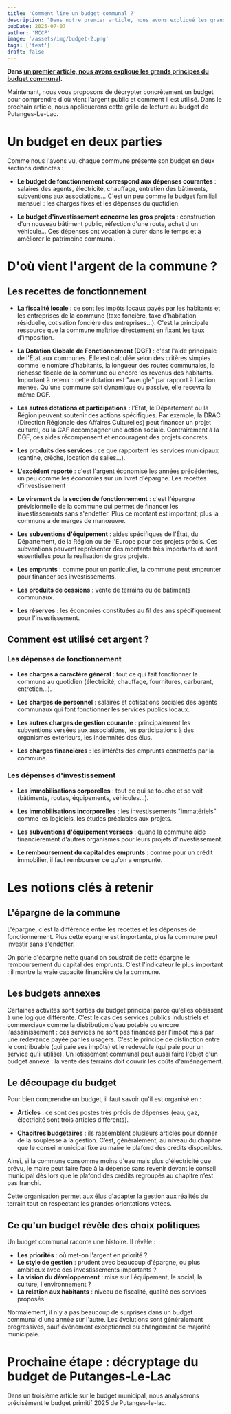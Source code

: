 ```yaml
---
title: 'Comment lire un budget communal ?'
description: "Dans notre premier article, nous avons expliqué les grands principes du budget communal. Maintenant, apprenons ensemble à décrypter concrètement un budget pour comprendre d'où vient l'argent public et comment il est utilisé. Dans le prochain article, nous appliquerons cette grille de lecture au budget de Putanges-Le-Lac."
pubDate: 2025-07-07
author: 'MCCP'
image: '/assets/img/budget-2.png'
tags: ['test']
draft: false
---
```


**Dans [un premier article, nous avons expliqué les grands principes du budget communal](https://www.mccputanges.fr/blog/questce-quun-budget-municipal-).**

Maintenant, nous vous proposons de décrypter concrètement un budget pour comprendre d'où vient l'argent public et comment il est utilisé. Dans le prochain article, nous appliquerons cette grille de lecture au budget de Putanges-Le-Lac.

# Un budget en deux parties

Comme nous l'avons vu, chaque commune présente son budget en deux sections distinctes :

- **Le budget de fonctionnement correspond aux dépenses courantes** : salaires des agents, électricité, chauffage, entretien des bâtiments, subventions aux associations... C'est un peu comme le budget familial mensuel : les charges fixes et les dépenses du quotidien.

- **Le budget d'investissement concerne les gros projets** : construction d'un nouveau bâtiment public, réfection d'une route, achat d'un véhicule... Ces dépenses ont vocation à durer dans le temps et à améliorer le patrimoine communal.

# D'où vient l'argent de la commune ?

## Les recettes de fonctionnement

- **La fiscalité locale** : ce sont les impôts locaux payés par les habitants et les entreprises de la commune (taxe foncière, taxe d'habitation résiduelle, cotisation foncière des entreprises...). C'est la principale ressource que la commune maîtrise directement en fixant les taux d'imposition.

- **La Dotation Globale de Fonctionnement (DGF)** : c'est l'aide principale de l'État aux communes. Elle est calculée selon des critères simples comme le nombre d'habitants, la longueur des routes communales, la richesse fiscale de la commune ou encore les revenus des habitants. Important à retenir : cette dotation est "aveugle" par rapport à l'action menée. Qu'une commune soit dynamique ou passive, elle recevra la même DGF.

- **Les autres dotations et participations** : l'État, le Département ou la Région peuvent soutenir des actions spécifiques. Par exemple, la DRAC (Direction Régionale des Affaires Culturelles) peut financer un projet culturel, ou la CAF accompagner une action sociale. Contrairement à la DGF, ces aides récompensent et encouragent des projets concrets.

- **Les produits des services** : ce que rapportent les services municipaux (cantine, crèche, location de salles...).

- **L'excédent reporté** : c'est l'argent économisé les années précédentes, un peu comme les économies sur un livret d'épargne.
  Les recettes d'investissement

- **Le virement de la section de fonctionnement** : c'est l'épargne prévisionnelle de la commune qui permet de financer les investissements sans s'endetter. Plus ce montant est important, plus la commune a de marges de manœuvre.

- **Les subventions d'équipement** : aides spécifiques de l'État, du Département, de la Région ou de l'Europe pour des projets précis. Ces subventions peuvent représenter des montants très importants et sont essentielles pour la réalisation de gros projets.

- **Les emprunts** : comme pour un particulier, la commune peut emprunter pour financer ses investissements.

- **Les produits de cessions** : vente de terrains ou de bâtiments communaux.

- **Les réserves** : les économies constituées au fil des ans spécifiquement pour l'investissement.

## Comment est utilisé cet argent ?

### Les dépenses de fonctionnement

- **Les charges à caractère général** : tout ce qui fait fonctionner la commune au quotidien (électricité, chauffage, fournitures, carburant, entretien...).

- **Les charges de personnel** : salaires et cotisations sociales des agents communaux qui font fonctionner les services publics locaux.

- **Les autres charges de gestion courante** : principalement les subventions versées aux associations, les participations à des organismes extérieurs, les indemnités des élus.

- **Les charges financières** : les intérêts des emprunts contractés par la commune.

### Les dépenses d'investissement

- **Les immobilisations corporelles** : tout ce qui se touche et se voit (bâtiments, routes, équipements, véhicules...).

- **Les immobilisations incorporelles** : les investissements "immatériels" comme les logiciels, les études préalables aux projets.

- **Les subventions d'équipement versées** : quand la commune aide financièrement d'autres organismes pour leurs projets d'investissement.

- **Le remboursement du capital des emprunts** : comme pour un crédit immobilier, il faut rembourser ce qu'on a emprunté.

# Les notions clés à retenir

## L'épargne de la commune

L'épargne, c'est la différence entre les recettes et les dépenses de fonctionnement. Plus cette épargne est importante, plus la commune peut investir sans s'endetter.

On parle d'épargne nette quand on soustrait de cette épargne le remboursement du capital des emprunts. C'est l'indicateur le plus important : il montre la vraie capacité financière de la commune.

## Les budgets annexes

Certaines activités sont sorties du budget principal parce qu'elles obéissent à une logique différente. C’est le cas des services publics industriels et commerciaux comme la distribution d’eau potable ou encore l'assainissement : ces services ne sont pas financés par l'impôt mais par une redevance payée par les usagers. C'est le principe de distinction entre le contribuable (qui paie ses impôts) et le redevable (qui paie pour un service qu'il utilise).
Un lotissement communal peut aussi faire l'objet d'un budget annexe : la vente des terrains doit couvrir les coûts d'aménagement.

## Le découpage du budget

Pour bien comprendre un budget, il faut savoir qu'il est organisé en :

- **Articles** : ce sont des postes très précis de dépenses (eau, gaz, électricité sont trois articles différents).

- **Chapitres budgétaires** : ils rassemblent plusieurs articles pour donner de la souplesse à la gestion. C’est, généralement, au niveau du chapitre que le conseil municipal fixe au maire le plafond des crédits disponibles.

Ainsi, si la commune consomme moins d'eau mais plus d'électricité que prévu, le maire peut faire face à la dépense sans revenir devant le conseil municipal dès lors que le plafond des crédits regroupés au chapitre n’est pas franchi.

Cette organisation permet aux élus d'adapter la gestion aux réalités du terrain tout en respectant les grandes orientations votées.

## Ce qu'un budget révèle des choix politiques

Un budget communal raconte une histoire. Il révèle :

- **Les priorités** : où met-on l'argent en priorité ?
- **Le style de gestion** : prudent avec beaucoup d'épargne, ou plus ambitieux avec des investissements importants ?
- **La vision du développement** : mise sur l'équipement, le social, la culture, l'environnement ?
- **La relation aux habitants** : niveau de fiscalité, qualité des services proposés.

Normalement, il n'y a pas beaucoup de surprises dans un budget communal d'une année sur l'autre. Les évolutions sont généralement progressives, sauf événement exceptionnel ou changement de majorité municipale.

# Prochaine étape : décryptage du budget de Putanges-Le-Lac

Dans un troisième article sur le budget municipal, nous analyserons précisément le budget primitif 2025 de Putanges-le-lac.
